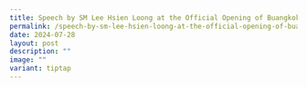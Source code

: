 ```yaml
---
title: Speech by SM Lee Hsien Loong at the Official Opening of Buangkok Community Club
permalink: /speech-by-sm-lee-hsien-loong-at-the-official-opening-of-buangkok-community-club/
date: 2024-07-28
layout: post
description: ""
image: ""
variant: tiptap
---
```

